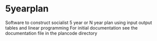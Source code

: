 # 5yearplan
Software to construct socialist 5 year or N year plan using input output tables and linear programming
For initial documentation see the documentation file in the plancode directory
